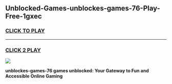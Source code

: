 
## Unblocked-Games-unblockes-games-76-Play-Free-1gxec
<h3>
<a href="https://premium76.site?title=unblockes-games-76&ref=21A">CLICK TO PLAY</a></h3>
<hr>

<h3>
<a href="https://premium76.site?title=unblockes-games-76&ref=21A">CLICK 2 PLAY</a>
  
</h3>

<a href="https://premium76.site?title=unblockes-games-76&ref=21A"><img src="https://clearcache.store/games.png"></a>


**unblockes-games-76 games unblocked: Your Gateway to Fun and Accessible Online Gaming**
